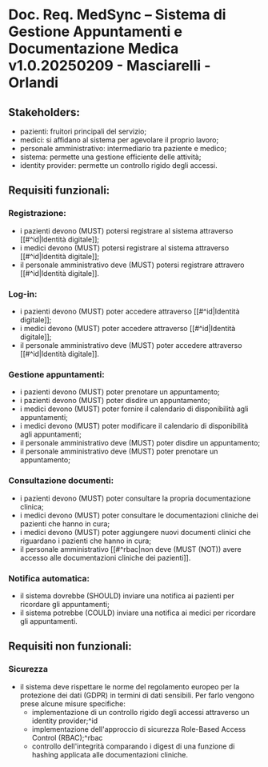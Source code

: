 # Doc. Req. MedSync – Sistema di Gestione Appuntamenti e Documentazione Medica v1.0.20250209 - Masciarelli - Orlandi
## Stakeholders:
- pazienti: fruitori principali del servizio;
- medici: si affidano al sistema per agevolare il proprio lavoro;
- personale amministrativo: intermediario tra paziente e medico;
- sistema: permette una gestione efficiente delle attività;
- identity provider: permette un controllo rigido degli accessi.
## Requisiti funzionali:
### Registrazione:
- i pazienti devono (MUST) potersi registrare al sistema attraverso [[#^id|Identità digitale]];
- i medici devono (MUST) potersi registrare al sistema attraverso [[#^id|Identità digitale]];
- il personale amministrativo deve (MUST) potersi registrare attravero [[#^id|Identità digitale]].
### Log-in:
- i pazienti devono (MUST) poter accedere attraverso [[#^id|Identità digitale]];
- i medici devono (MUST) poter accedere attraverso [[#^id|Identità digitale]];
- il personale amministrativo deve (MUST) poter accedere attraverso [[#^id|Identità digitale]].
### Gestione appuntamenti:
- i pazienti devono (MUST) poter prenotare un appuntamento;
- i pazienti devono (MUST) poter disdire un appuntamento;
- i medici devono (MUST) poter fornire il calendario di disponibilità agli appuntamenti;
- i medici devono (MUST) poter modificare il calendario di disponibilità agli appuntamenti;
- il personale amministrativo deve (MUST) poter disdire un appuntamento;
- il personale amministrativo deve (MUST) poter prenotare un appuntamento;
### Consultazione documenti:
- i pazienti devono (MUST) poter consultare la propria documentazione clinica;
- i medici devono (MUST) poter consultare le documentazioni cliniche dei pazienti che hanno in cura;
- i medici devono (MUST) poter aggiungere nuovi documenti clinici che riguardano i pazienti che hanno in cura;
- il personale amministrativo [[#^rbac|non deve (MUST (NOT)) avere accesso alle documentazioni cliniche dei pazienti]].
### Notifica automatica:
- il sistema dovrebbe (SHOULD) inviare una notifica ai pazienti per ricordare gli appuntamenti;
- il sistema potrebbe (COULD) inviare una notifica ai medici per ricordare gli appuntamenti.
## Requisiti non funzionali:
### Sicurezza
- il sistema deve rispettare le norme del regolamento europeo per la protezione dei dati (GDPR) in termini di dati sensibili. Per farlo vengono prese alcune misure specifiche:
	- implementazione di un controllo rigido degli accessi attraverso un identity provider;^id
	- implementazione dell'approccio di sicurezza Role-Based Access Control (RBAC);^rbac
	- controllo dell'integrità comparando i digest di una funzione di hashing applicata alle documentazioni cliniche.
